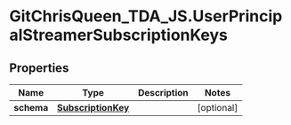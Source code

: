 # GitChrisQueen_TDA_JS.UserPrincipalStreamerSubscriptionKeys

## Properties
Name | Type | Description | Notes
------------ | ------------- | ------------- | -------------
**schema** | [**SubscriptionKey**](SubscriptionKey.md) |  | [optional] 
